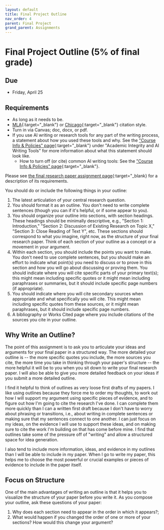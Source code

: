 ```yaml
---
layout: default
title: Final Project Outline
nav_order: 4
parent: Final Project
grand_parent: Assignments
---
```

# Final Project Outline (5% of final grade)
## Due
- Friday, April 25

## Requirements
- As long as it needs to be.
- [MLA](https://owl.purdue.edu/owl/research_and_citation/mla_style/mla_formatting_and_style_guide/mla_formatting_and_style_guide.html){:target="_blank"} or [Chicago](https://owl.purdue.edu/owl/research_and_citation/chicago_manual_17th_edition/cmos_formatting_and_style_guide/chicago_manual_of_style_17th_edition.html){:target="_blank"} citation style.
- Turn in via Canvas; doc, docx, or pdf.
- If you use AI writing or research tools for any part of the writing process, a statement about how you used these tools and why. See the ["Course Info & Policies" page](https://lindsaythomas.net/engl4771s25/course-info-policies.html#academic-integrity-and-ai-writing-tools){:target="_blank"} under "Academic Integrity and AI Writing Tools" for more information about what this statement should look like.
   - How to turn off (or cite) common AI writing tools: See the ["Course Info & Policies" page](https://lindsaythomas.net/engl4771s25/course-info-policies.html#how-to-turn-off-or-cite-some-common-ai-writing-tools){:target="_blank"}.

Please see [the final research paper assignment page](https://lindsaythomas.net/engl4771s25/assignments/final-project/paper.html){:target="_blank} for a description of its requirements.

You should do or include the following things in your outline:
1. The latest articulation of your central research question.
2. You should format it as an outline. You don't need to write complete sentences (though you can if it's helpful, or if some appear to you).
3. You should organize your outline into sections, with section headings. These headings should be minimally descriptive, e.g., "Section 1: Introduction," "Section 2: Discussion of Existing Research on Topic X," "Section 3: Close Reading of Text Y", etc. These sections should correspond to what you imagine, right now, as the structure of your final research paper. Think of each section of your outline as a concept or a movement in your argument.
4. Within each section, you should include the points you want to make. You don't need to use complete sentences, but you should make an effort to indicate what point(s) you need to discuss or to prove in this section and how you will go about discussing or proving them. You should indicate where you will cite specific parts of your primary text(s); this might mean including specific quotes or it might mean including paraphrases or summaries, but it should include specific page numbers (if appropriate).
5. You should indicate where you will cite secondary sources when appropriate and what specifically you will cite. This might mean including specific quotes from these sources, or it might mean paraphrases, but it should include specific page numbers.
6. A bibliography or Works Cited page where you include citations of the sources you cite in your outline.

## Why Write an Outline?
The point of this assignment is to ask you to articulate your ideas and arguments for your final paper in a structured way. The more detailed your outline is -- the more specific quotes you include, the more sources you cite, the more time you take in thinking through your paper's structure -- the more helpful it will be to you when you sit down to write your final research paper. I will also be able to give you more detailed feedback on your ideas if you submit a more detailed outline.

I find it helpful to think of outlines as very loose first drafts of my papers. I like using outlines because they force me to order my thoughts, to work out how I will support my argument using specific pieces of evidence, and to figure out how I'm going to cite the research I've done. I can complete them more quickly than I can a written first draft because I don't have to worry about phrasing or transitions, i.e., about writing in complete sentences or making sure that my sentences connect to one another. I can just focus on my ideas, on the evidence I will use to support these ideas, and on making sure to cite the work I'm building on that has come before mine. I find that outlines take some of the pressure off of "writing" and allow a structured space for idea generation.

I also tend to include more information, ideas, and evidence in my outlines than I will be able to include in my paper. When I go to write my paper, this helps me to choose the most powerful or crucial examples or pieces of evidence to include in the paper itself.

## Focus on Structure
One of the main advantages of writing an outline is that it helps you to visualize the structure of your paper before you write it. As you compose your outline, ask these questions of your paper:
1. Why does each section need to appear in the order in which it appears?;
2. What would happen if you changed the order of one or more of your sections? How would this change your argument?
